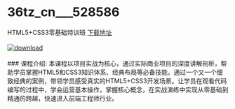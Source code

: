 # 36tz_cn___528586
HTML5+CSS3零基础特训班
[下载地址](http://www.36tz.cn/article/528586 "下载地址")
<br/></br>[![download](http://36tz.cn/muke_img/2019_11_2-52-300x196.png "下载地址")](http://www.36tz.cn/article/528586 "下载地址")
<br/></br>### 课程介绍:
本课程以项目实战为核心，通过实际商业项目的深度讲解剖析，帮助学员掌握HTML5和CSS3知识体系、经典布局等必备技能。通过一个又一个细致经典的案例，带领学员感受真实的HTML5+CSS3开发场景。让学员在观看代码编写的过程中，学会运营基本操作，掌握核心概念，在实战演练中实现从零基础到精通的跨越，快速进入前端工程师行业。


